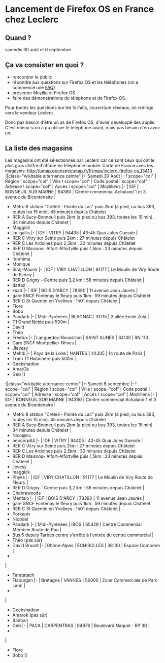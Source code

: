 # Lancement de Firefox OS en France chez Leclerc 

## Quand ?

samedis 30 août et 6 septembre

## Ça va consister en quoi ?

* rencontrer le public
* répondre aux questions sur Firefox OS et les téléphones (on a commencé une [FAQ](https://frenchmoz.etherpad.mozilla.org/FirefoxOS-FAQ))
* présenter Mozilla et Firefox OS
* faire des démonstrations du téléphone et de Firefox OS.

Pour toutes les questions sur les forfaits, couverture réseaux, on redirige vers le vendeur Leclerc.

Donc pas besoin d'être un as de Firefox OS, d'avoir développé des applis. C'est mieux si on a pu utiliser le téléphone avant, mais pas besoin d'en avoir un.

## La liste des magasins
Les magasins ont été sélectionnés par Leclerc car ce sont ceux qui ont le plus gros chiffre d'affaire en téléphonie mobile.
Carte de France avec les magasins: http://umap.openstreetmap.fr/fr/map/leclerc-firefox-os_13413
 {|class=&quot;wikitable alternance centre&quot;
 |+ Samedi 30 Août
 |-
 ! scope=&quot;col&quot; | Région 
 ! scope=&quot;col&quot; | Ville
 ! scope=&quot;col&quot; | Code postal
 ! scope=&quot;col&quot; | Adresse
 ! scope=&quot;col&quot; | Accès
 ! scope=&quot;col&quot; | Mozilliens
 |-
 | IDF
 | BONNEUIL SUR MARNE
 | 94380
 | Centre commercial Achaland 1 et 3 avenue du Bicentenaire 
 |
* Métro 8 station &quot;Créteil - Pointe du Lac&quot; puis 2km (à pied, ou bus 393, toutes les 15 min). 45 minutes depuis Châtelet
* RER A Sucy-Bonneuil puis 2km (à pied ou bus 393, toutes les 15 min). 34 minutes depuis Châtelet
 |
* Maggick
* jm-gailis
 |-
 | IDF
 | VITRY
 | 94405
 | 43-45 Quai Jules Guesde
 |
* RER C Vitry sur Seine puis 2km : 27 minutes depuis Châtelet
* RER C Les Ardoines puis 2,5km : 30 minutes depuis Châtelet
* RER D Maisons- Alfort-Alfortville puis 1,5km : 23 minutes depuis Châtelet
 |
* Ibrahima
* Monique
* Siraj-Mounir
 |-
 | IDF
 | VIRY CHATILLON
 | 91177
 | Le Moulin de Viry Route de Fleury
 |
* RER D Grigny - Centre puis 3,2 km : 58 minutes depuis Châtelet
 |
* dattaz
* ksad
 |-
 | IDF
 | BOIS D'ARCY 
 | 78390
 | 11 avenue Jean Jaurès
 |
* gare SNCF Fontenay le fleury puis 1km : 59 minutes depuis Châtelet
* RER C St Quentin en Yvelines : 1h01 depuis Châtelet
 |
* Flore
* Bobo
* Pandark
 |-
 | Midi-Pyrénées
 | BLAGNAC
 | 31715
 | 2 allée Emile Zola
 |
* T1 Grand Noble puis 500m
 |
* David
* Théo
* Freetux
 |-
 | Languedoc-Roussillon
 | SAINT AUNÈS
 | 34130
 | RN 113
 |
* Gare SNCF Montpellier-Nîmes
 |
* Jlevesy
* Mehdi
 |-
 | Pays de la Loire
 | NANTES
 | 44305
 | 14 route de Paris
 |
* Tram T1 Haluchère puis 500m
 |
* Geekshadow
* AmarOk
* Geb
 |}

 {|class=&quot;wikitable alternance centre&quot;
 |+ Samedi 6 septembre
 |-
 ! scope=&quot;col&quot; | Région 
 ! scope=&quot;col&quot; | Ville
 ! scope=&quot;col&quot; | Code postal
 ! scope=&quot;col&quot; | Adresse
 ! scope=&quot;col&quot; | Accès
 ! scope=&quot;col&quot; | Mozilliens
 |-
 | IDF
 | BONNEUIL SUR MARNE
 | 94380
 | Centre commercial Achaland 1 et 3 avenue du Bicentenaire 
 |
* Métro 8 station &quot;Créteil - Pointe du Lac&quot; puis 2km (à pied, ou bus 393, toutes les 15 min). 45 minutes depuis Châtelet
* RER A Sucy-Bonneuil puis 2km (à pied ou bus 393, toutes les 15 min). 34 minutes depuis Châtelet
 |
* Nico@nc
* neocorp64
 |-
 | IDF
 | VITRY
 | 94405
 | 43-45 Quai Jules Guesde
 |
* RER C Vitry sur Seine puis 2km : 27 minutes depuis Châtelet
* RER C Les Ardoines puis 2,5km : 30 minutes depuis Châtelet
* RER D Maisons- Alfort-Alfortville puis 1,5km : 23 minutes depuis Châtelet
 |
* jlevesy
* maggick
* Phyks
 |-
 | IDF
 | VIRY CHATILLON
 | 91177
 | Le Moulin de Viry Route de Fleury
 |
* RER D Grigny - Centre puis 3,2 km : 58 minutes depuis Châtelet
 |
* Chahrawoods
* Mentalo
 |-
 | IDF
 | BOIS D'ARCY 
 | 78390
 | 11 avenue Jean Jaurès
 |
* gare SNCF Fontenay le fleury puis 1km : 59 minutes depuis Châtelet
* RER C St Quentin en Yvelines : 1h01 depuis Châtelet
 |
* Porkepix
* Nicodel
* Pandark
 |-
 | Midi-Pyrénées
 | IBOS
 | 65429
 | Centre Commercial Méridien Route de Pau
 |
* Bus 6 depuis Tarbes centre s'arrête à l'entrée du centre commercial
 |
* Théo (pas sûr)
* David Bruant
 |-
 | Rhône-Alpes
 | ÉCHIROLLES
 | 38130
 | Espace Comboire
 |
*
 |
* Taratatach
* Flaburgan
 |-
 | Bretagne
 | VANNES
 | 56000
 | Zone Commerciale de Parc Lann
 |
* 
 |
* Geekshadow
* Amarok (pas sûr)
* Banban
* Geb
|-
 | PACA
 | CARPENTRAS
 | 84976
 | Boulevard Naquet - BP 30
 |
* 
 |
* Flore
* Bobo
 |}